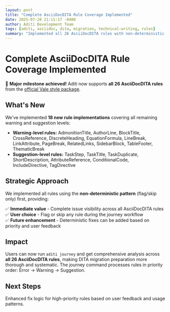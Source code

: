 ```yaml
---
layout: post
title: "Complete AsciiDocDITA Rule Coverage Implemented"
date: 2025-07-28 21:11:17 -0400
author: Aditi Development Team
tags: [aditi, asciidoc, dita, migration, technical-writing, rules]
summary: "Implemented all 26 AsciiDocDITA rules with non-deterministic pattern for comprehensive DITA migration support."
---
```


# Complete AsciiDocDITA Rule Coverage Implemented

🎉 **Major milestone achieved!** Aditi now supports **all 26 AsciiDocDITA rules** from the [official Vale style package](https://github.com/jhradilek/asciidoctor-dita-vale).

## What's New

We've implemented **18 new rule implementations** covering all remaining warning and suggestion levels:

- **Warning-level rules:** AdmonitionTitle, AuthorLine, BlockTitle, CrossReference, DiscreteHeading, EquationFormula, LineBreak, LinkAttribute, PageBreak, RelatedLinks, SidebarBlock, TableFooter, ThematicBreak
- **Suggestion-level rules:** TaskStep, TaskTitle, TaskDuplicate, ShortDescription, AttributeReference, ConditionalCode, IncludeDirective, TagDirective

## Strategic Approach

We implemented all rules using the **non-deterministic pattern** (flag/skip only) first, providing:

✅ **Immediate value** - Complete issue visibility across all AsciiDocDITA rules  
✅ **User choice** - Flag or skip any rule during the journey workflow  
✅ **Future enhancement** - Deterministic fixes can be added based on priority and user feedback

## Impact

Users can now run `aditi journey` and get comprehensive analysis across **all 26 AsciiDocDITA rules**, making DITA migration preparation more thorough and systematic. The journey command processes rules in priority order: Error → Warning → Suggestion.

## Next Steps

Enhanced fix logic for high-priority rules based on user feedback and usage patterns.